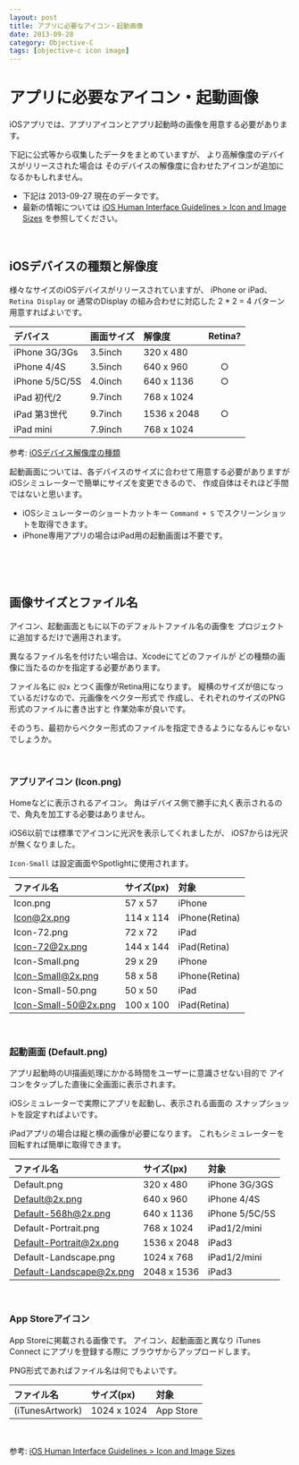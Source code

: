 ```yaml
---
layout: post
title: アプリに必要なアイコン・起動画像
date: 2013-09-28
category: Objective-C
tags: [objective-c icon image]
---
```


アプリに必要なアイコン・起動画像
====================

iOSアプリでは、アプリアイコンとアプリ起動時の画像を用意する必要があります。

下記に公式等から収集したデータをまとめていますが、
より高解像度のデバイスがリリースされた場合は
そのデバイスの解像度に合わせたアイコンが追加になるかもしれません。

- 下記は 2013-09-27 現在のデータです。
- 最新の情報については [iOS Human Interface Guidelines > Icon and Image Sizes](https://developer.apple.com/library/ios/documentation/UserExperience/Conceptual/MobileHIG/IconMatrix.html#//apple_ref/doc/uid/TP40006556-CH27-SW1) を参照してください。

<br>

iOSデバイスの種類と解像度
--------------------

様々なサイズのiOSデバイスがリリースされていますが、
iPhone or iPad、`Retina Display` or 通常のDisplay の組み合わせに対応した
2 * 2 = 4 パターン用意すればよいです。


|デバイス      |画面サイズ|解像度     |Retina?|
|:-------------|:---------|:----------|:-----:|
|iPhone 3G/3Gs |3.5inch   | 320 x 480 |       |
|iPhone 4/4S   |3.5inch   | 640 x 960 |○     |
|iPhone 5/5C/5S|4.0inch   | 640 x 1136|○     |
|iPad 初代/2   |9.7inch   | 768 x 1024|       |
|iPad 第3世代  |9.7inch   |1536 x 2048|○     |
|iPad mini     |7.9inch   | 768 x 1024|       |


参考: [iOSデバイス解像度の種類](http://tande.jp/lab/2012/01/1635)


起動画面については、各デバイスのサイズに合わせて用意する必要がありますが
iOSシミュレーターで簡単にサイズを変更できるので、
作成自体はそれほど手間ではないと思います。

- iOSシミュレーターのショートカットキー `Command + S` でスクリーンショットを取得できます。
- iPhone専用アプリの場合はiPad用の起動画面は不要です。

<br>
<br>
<br>

画像サイズとファイル名
------------------

アイコン、起動画面ともに以下のデフォルトファイル名の画像を
プロジェクトに追加するだけで適用されます。

異なるファイル名を付けたい場合は、Xcodeにてどのファイルが
どの種類の画像に当たるのかを指定する必要があります。

ファイル名に `@2x` とつく画像がRetina用になります。
縦横のサイズが倍になっているだけなので、元画像をベクター形式で
作成し、それぞれのサイズのPNG形式のファイルに書き出すと
作業効率が良いです。

 そのうち、最初からベクター形式のファイルを指定できるようになるんじゃないでしょうか。

<br>

### アプリアイコン (Icon.png)

Homeなどに表示されるアイコン。
角はデバイス側で勝手に丸く表示されるので、角丸を加工する必要はありません。

iOS6以前では標準でアイコンに光沢を表示してくれましたが、
iOS7からは光沢が無くなりました。

`Icon-Small` は設定画面やSpotlightに使用されます。


|ファイル名          |サイズ(px) |対象          |
|:-------------------|:----------|:-------------|
|Icon.png            |57 x 57    |iPhone        |
|Icon@2x.png         |114 x 114  |iPhone(Retina)|
|Icon-72.png         |72 x 72    |iPad          |
|Icon-72@2x.png      |144 x 144  |iPad(Retina)  |
|Icon-Small.png      |29 x 29    |iPhone        |
|Icon-Small@2x.png   |58 x 58    |iPhone(Retina)|
|Icon-Small-50.png   |50 x 50    |iPad          |
|Icon-Small-50@2x.png|100 x 100  |iPad(Retina)  |



<br>

### 起動画面 (Default.png)

アプリ起動時のUI描画処理にかかる時間をユーザーに意識させない目的で
アイコンをタップした直後に全画面に表示されます。

iOSシミュレーターで実際にアプリを起動し、表示される画面の
スナップショットを設定すればよいです。

iPadアプリの場合は縦と横の画像が必要になります。
これもシミュレーターを回転すれば簡単に取得できます。


|ファイル名              |サイズ(px) |対象          |
|:-----------------------|:----------|:-------------|
|Default.png             |320 x 480  |iPhone 3G/3GS |
|Default@2x.png          |640 x 960  |iPhone 4/4S   |
|Default-568h@2x.png     |640 x 1136 |iPhone 5/5C/5S|
|Default-Portrait.png    |768 x 1024 |iPad1/2/mini  |
|Default-Portrait@2x.png |1536 x 2048|iPad3         |
|Default-Landscape.png   |1024 x 768 |iPad1/2/mini  |
|Default-Landscape@2x.png|2048 x 1536|iPad3         |



<br>

### App Storeアイコン

App Storeに掲載される画像です。
アイコン、起動画面と異なり iTunes Connect にアプリを登録する際に
ブラウザからアップロードします。

PNG形式であればファイル名は何でもよいです。

|ファイル名     |サイズ(px) |対象     |
|:--------------|:----------|:--------|
|(iTunesArtwork)|1024 x 1024|App Store|


<br>

参考: [iOS Human Interface Guidelines > Icon and Image Sizes](https://developer.apple.com/library/ios/documentation/UserExperience/Conceptual/MobileHIG/IconMatrix.html#//apple_ref/doc/uid/TP40006556-CH27-SW1)




